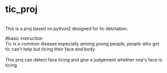 # tic_proj
<br>This is a proj based on python2 designed for tic detctation. </br>

#basic instruction
<br>Tic is a common disease especially among young people, people who got tic can't help but ticing their face and body.</br> 
<br>This proj can detect face ticing and give a judgement whether one's face is ticing.</br> 

